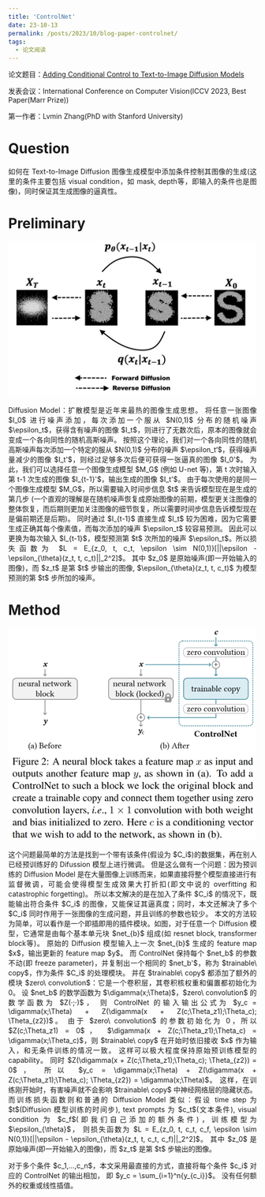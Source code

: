 ```yaml
---
title: 'ControlNet'
date: 23-10-13
permalink: /posts/2023/10/blog-paper-controlnet/
tags:
  - 论文阅读
---
```


<p style="text-align:justify; text-justify:inter-ideograph;"> 论文题目：<a href="https://openaccess.thecvf.com/content/ICCV2023/html/Zhang_Adding_Conditional_Control_to_Text-to-Image_Diffusion_Models_ICCV_2023_paper.html" target="_blank" title="ControlNet">Adding Conditional Control to Text-to-Image Diffusion Models</a></p>

发表会议：International Conference on Computer Vision(ICCV 2023, Best Paper(Marr Prize))

第一作者：Lvmin Zhang(PhD with Stanford University)

Question
===
<p style="text-align:justify; text-justify:inter-ideograph;"> 如何在 Text-to-Image Diffusion 图像生成模型中添加条件控制其图像的生成(这里的条件主要包括 visual condition，如 mask, depth等，即输入的条件也是图像)，同时保证其生成图像的逼真性。 </p>

Preliminary
===

![Diffusion Model](/images/paper_ControlNet_Diffusion_Model.jpg)

<p style="text-align:justify; text-justify:inter-ideograph;"> Diffusion Model：扩散模型是近年来最热的图像生成思想。
将任意一张图像 $I_0$ 进行噪声添加，每次添加一个服从 $N(0,1)$ 分布的随机噪声 $\epsilon_t$，获得含有噪声的图像 $I_t$，则进行了无数次后，原本的图像就会变成一个各向同性的随机高斯噪声。
按照这个理论，我们对一个各向同性的随机高斯噪声每次添加一个特定的服从 $N(0,1)$ 分布的噪声 $\epsilon_t‘$，获得噪声量减少的图像 $I_t'$，则经过足够多次后便可获得一张逼真的图像 $I_0'$。
为此，我们可以选择任意一个图像生成模型 $M_G$ (例如 U-net 等)，第 t 次时输入第 t-1 次生成的图像 $I_{t-1}'$，输出生成的图像 $I_t'$。
由于每次使用的是同一个图像生成模型 $M_G$，所以需要输入时间步信息 $t$ 来告诉模型现在是生成的第几步
(一个直观的理解是在随机噪声恢复成原始图像的前期，模型更关注图像的整体恢复，而后期则更加关注图像的细节恢复，所以需要时间步信息告诉模型现在是偏前期还是后期)。
同时通过 $I_{t-1}$ 直接生成 $I_t$ 较为困难，因为它需要生成正确其每个像素值，而每次添加的噪声 $\epsilon_t$ 较容易预测。
因此可以更换为每次输入 $I_{t-1}$，模型预测第 $t$ 次所加的噪声 $\epsilon_t$。所以损失函数为 $L = E_{z_0, t, c_t, \epsilon \sim N(0,1)}[||\epsilon - \epsilon_{\theta}(z_t, t, c_t)||_2^2]$。
其中 $z_0$ 是原始噪声(即一开始输入的图像)，而 $z_t$ 是第 $t$ 步输出的图像, $\epsilon_{\theta}(z_t, t, c_t)$ 为模型预测的第 $t$ 步所加的噪声。</p>

Method
===

![ControlNet Architecture](/images/paper_ControlNet.png)

<p style="text-align:justify; text-justify:inter-ideograph;"> 这个问题最简单的方法是找到一个带有该条件(假设为 $C_i$)的数据集，再在别人已经预训练好的 Difussion 模型上进行微调。
但是这么做有一个问题：因为预训练的 Diffusion Model 是在大量图像上训练而来，如果直接将整个模型直接进行有监督微调，可能会使得模型生成效果大打折扣(即文中说的 overfitting 和 catastrophic forgetting)。
所以本文解决的是在加入了条件 $C_i$ 的情况下，既能输出符合条件 $C_i$ 的图像，又能保证其逼真度；同时，本文还解决了多个 $C_i$ 同时作用于一张图像的生成问题，并且训练的参数也较少。
本文的方法较为简单，可以看作是一个即插即用的插件模块。如图，对于任意一个 Diffusion 模型，它通常是由每个基本单元块 $net_{b}$ 组成(如 resnet block, transformer block等)。
原始的 Diffusion 模型输入上一次 $net_{b}$ 生成的 feature map $x$，输出更新的 feature map $y$。
而 ControlNet 保持每个 $net_b$ 的参数不动(即 freeze parameter)，并复制出一个相同的 $net_b'$，称为 $trainable\ copy$，作为条件 $C_i$ 的处理模块。
并在 $trainable\ copy$ 都添加了额外的模块 $zero\ convolution$：它是一个卷积层，其卷积核权重和偏置都初始化为 0。
设 $net_b$ 的数学函数为 $\digamma(x;\Theta)$，$zero\ convolution$ 的数学函数为 $Z(·;·)$，
则 ControlNet 的输入输出公式为 $y_c = \digamma(x;\Theta) + Z(\digamma(x + Z(c;\Theta_z1);\Theta_c); \Theta_{z2})$。
由于 $zero\ convolution$ 的参数初始化为 0，所以 $Z(c;\Theta_z1) = 0$，
$\digamma(x + Z(c;\Theta_z1);\Theta_c) = \digamma(x;\Theta_c)$，则 $trainable\ copy$ 在开始时依旧接收 $x$ 作为输入，和无条件训练的情况一致。
这样可以极大程度保持原始预训练模型的 capability。
同时 $Z(\digamma(x + Z(c;\Theta_z1);\Theta_c); \Theta_{z2}) = 0$，
所以 $y_c = \digamma(x;\Theta) + Z(\digamma(x + Z(c;\Theta_z1);\Theta_c); \Theta_{z2}) = \digamma(x;\Theta)$。
这样，在训练刚开始时，有害噪声就不会影响 $trainable\ copy$ 中神经网络层的隐藏状态。
而训练损失函数则和普通的 Diffusion Model 类似：假设 time step 为 $t$(Diffusion 模型训练的时间步), 
text prompts 为 $c_t$(文本条件), visual condition 为 $c_f$(即我们自己添加的额外条件)，训练模型为 $\epsilon_{\theta}$，
则损失函数为 $L = E_{z_0, t, c_t, c_f, \epsilon \sim N(0,1)}[||\epsilon - \epsilon_{\theta}(z_t, t, c_t, c_f)||_2^2]$。
其中 $z_0$ 是原始噪声(即一开始输入的图像)，而 $z_t$ 是第 $t$ 步输出的图像。</p>

<p style="text-align:justify; text-justify:inter-ideograph;"> 对于多个条件 $c_1,...,c_n$，本文采用最直接的方式，直接将每个条件 $c_i$ 对应的 ControlNet 的输出相加，
即 $y_c = \sum_{i=1}^n{y_{c_i}}$。
没有任何额外的权重或线性插值。</p>